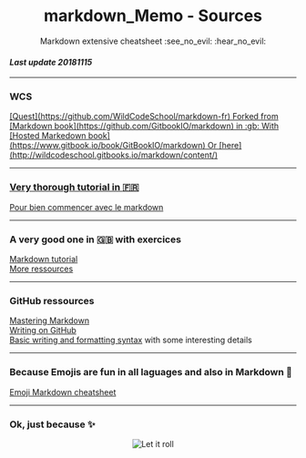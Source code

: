 <h1 align="center">markdown_Memo - Sources</h1>
<p align="center">Markdown extensive cheatsheet :see_no_evil: :hear_no_evil:</p>
  
  
#### _Last update 20181115_

---

### WCS
<a href="https://github.com/WildCodeSchool/markdown-fr" alt="Quest" target="_blank" />
[Quest](https://github.com/WildCodeSchool/markdown-fr)     
Forked from [Markdown book](https://github.com/GitbookIO/markdown) in :gb:    
With [Hosted Markedown book](https://www.gitbook.io/book/GitBookIO/markdown)    
Or [here](http://wildcodeschool.gitbooks.io/markdown/content/)  

---

### Very thorough tutorial in :fr:
[Pour bien commencer avec le markdown](https://blog.wax-o.com/2014/04/tutoriel-un-guide-pour-bien-commencer-avec-markdown/)

---

### A very good one in :gb: with exercices
[Markdown tutorial](https://www.markdowntutorial.com/)  
[More ressources](https://www.markdowntutorial.com/conclusion/)

---

### GitHub ressources
[Mastering Markdown](https://guides.github.com/features/mastering-markdown/)  
[Writing on GitHub](https://help.github.com/categories/writing-on-github/)  
[Basic writing and formatting syntax](https://help.github.com/articles/basic-writing-and-formatting-syntax/) with some interesting details

---

### Because Emojis are fun in all laguages and also in Markdown :sparkling_heart:
[Emoji Markdown cheatsheet](https://www.webpagefx.com/tools/emoji-cheat-sheet/)

---

### Ok, just because :sparkles:

<p align="center"><img src="https://media.giphy.com/media/zwF9GvnNF7mG4/giphy.gif" alt="Let it roll")</p>
